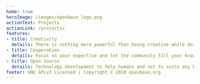 ```yaml
---
home: true
heroImage: /images/openbase_logo.png
actionText: Projects
actionLink: /projects/
features:
- title: Creativity
  details: There is nothing more powerful than being creative while doing the things me love.
- title: Cooperation
  details: Focus on your expertise and let the community fill your knowledge gaps.
- title: Open Source
  details: Technology development to help humans and not to suite any business plan. 
footer: GNU GPLv3 Licensed | Copyright © 2018 openbase.org
---
```

